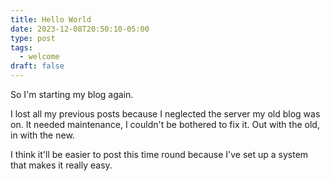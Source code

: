 ```yaml
---
title: Hello World
date: 2023-12-08T20:50:10-05:00
type: post
tags:
  - welcome
draft: false
---
```


So I'm starting my blog again.

I lost all my previous posts because I neglected the server my old blog was on.
It needed maintenance, I couldn't be bothered to fix it. Out with the old, in
with the new.

I think it'll be easier to post this time round because I've set up a system
that makes it really easy.

